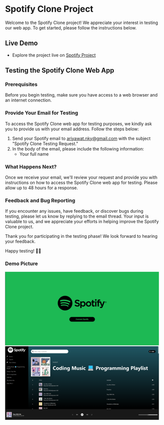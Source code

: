 # Spotify Clone Project

Welcome to the Spotify Clone project! We appreciate your interest in testing our web app. To get started, please follow the instructions below.

## Live Demo
- Explore the project live on [Spotify Project](https://spotify-clone-ariyawat.netlify.app/)

## Testing the Spotify Clone Web App

### Prerequisites

Before you begin testing, make sure you have access to a web browser and an internet connection.

### Provide Your Email for Testing

To access the Spotify Clone web app for testing purposes, we kindly ask you to provide us with your email address. Follow the steps below:

1. Send your Spotify email to [ariyawat.nky@gmail.com](mailto:your-email@example.com) with the subject "Spotify Clone Testing Request."
2. In the body of the email, please include the following information:
   - Your full name

### What Happens Next?

Once we receive your email, we'll review your request and provide you with instructions on how to access the Spotify Clone web app for testing. Please allow up to 48 hours for a response.

### Feedback and Bug Reporting

If you encounter any issues, have feedback, or discover bugs during testing, please let us know by replying to the email thread. Your input is valuable to us, and we appreciate your efforts in helping improve the Spotify Clone project.

Thank you for participating in the testing phase! We look forward to hearing your feedback.

Happy testing! 🎵🚀

### Demo Picture 
![Alt text](./src/assets/image-1.png)
![Alt text](./src/assets/image-3.png)

